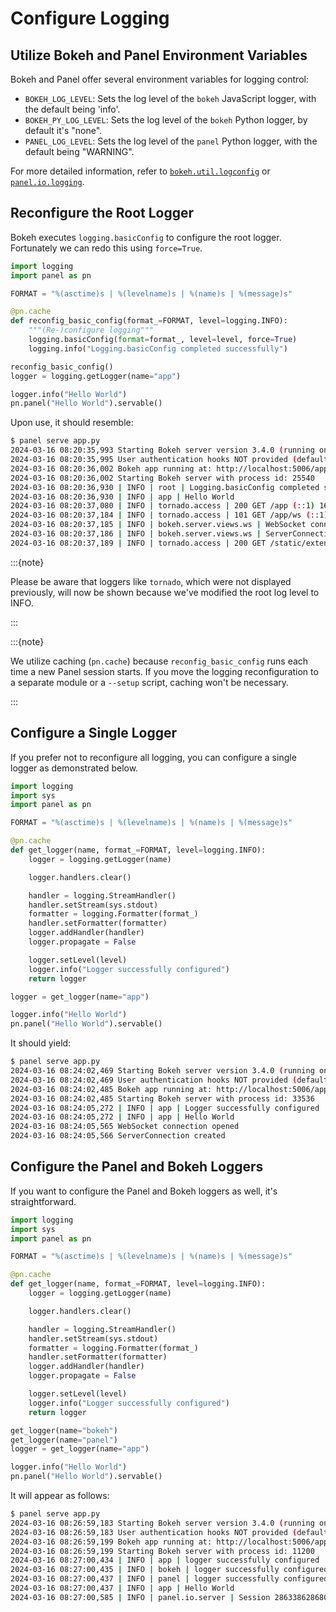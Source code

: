 # Configure Logging

## Utilize Bokeh and Panel Environment Variables

Bokeh and Panel offer several environment variables for logging control:

- `BOKEH_LOG_LEVEL`: Sets the log level of the `bokeh` JavaScript logger, with the default being 'info'.
- `BOKEH_PY_LOG_LEVEL`: Sets the log level of the `bokeh` Python logger, by default it's "none".
- `PANEL_LOG_LEVEL`: Sets the log level of the `panel` Python logger, with the default being "WARNING".

For more detailed information, refer to [`bokeh.util.logconfig`](https://github.com/bokeh/bokeh/blob/main/src/bokeh/util/logconfig.py) or [`panel.io.logging`](https://github.com/holoviz/panel/blob/main/panel/io/logging.py).

## Reconfigure the Root Logger

Bokeh executes `logging.basicConfig` to configure the root logger. Fortunately we can redo this using `force=True`.

```python
import logging
import panel as pn

FORMAT = "%(asctime)s | %(levelname)s | %(name)s | %(message)s"

@pn.cache
def reconfig_basic_config(format_=FORMAT, level=logging.INFO):
    """(Re-)configure logging"""
    logging.basicConfig(format=format_, level=level, force=True)
    logging.info("Logging.basicConfig completed successfully")

reconfig_basic_config()
logger = logging.getLogger(name="app")

logger.info("Hello World")
pn.panel("Hello World").servable()
```

Upon use, it should resemble:

```bash
$ panel serve app.py
2024-03-16 08:20:35,993 Starting Bokeh server version 3.4.0 (running on Tornado 6.4)
2024-03-16 08:20:35,995 User authentication hooks NOT provided (default user enabled)
2024-03-16 08:20:36,002 Bokeh app running at: http://localhost:5006/app
2024-03-16 08:20:36,002 Starting Bokeh server with process id: 25540
2024-03-16 08:20:36,930 | INFO | root | Logging.basicConfig completed successfully
2024-03-16 08:20:36,930 | INFO | app | Hello World
2024-03-16 08:20:37,080 | INFO | tornado.access | 200 GET /app (::1) 168.75ms
2024-03-16 08:20:37,184 | INFO | tornado.access | 101 GET /app/ws (::1) 0.00ms
2024-03-16 08:20:37,185 | INFO | bokeh.server.views.ws | WebSocket connection opened
2024-03-16 08:20:37,186 | INFO | bokeh.server.views.ws | ServerConnection created
2024-03-16 08:20:37,189 | INFO | tornado.access | 200 GET /static/extensions/panel/images/favicon.ico (::1) 2.00ms
```

:::{note}

Please be aware that loggers like `tornado`, which were not displayed previously, will now be shown because we've modified the root log level to INFO.

:::

:::{note}

We utilize caching (`pn.cache`) because `reconfig_basic_config` runs each time a new Panel session starts. If you move the logging reconfiguration to a separate module or a `--setup` script, caching won't be necessary.

:::

## Configure a Single Logger

If you prefer not to reconfigure all logging, you can configure a single logger as demonstrated below.

```python
import logging
import sys
import panel as pn

FORMAT = "%(asctime)s | %(levelname)s | %(name)s | %(message)s"

@pn.cache
def get_logger(name, format_=FORMAT, level=logging.INFO):
    logger = logging.getLogger(name)

    logger.handlers.clear()

    handler = logging.StreamHandler()
    handler.setStream(sys.stdout)
    formatter = logging.Formatter(format_)
    handler.setFormatter(formatter)
    logger.addHandler(handler)
    logger.propagate = False

    logger.setLevel(level)
    logger.info("Logger successfully configured")
    return logger

logger = get_logger(name="app")

logger.info("Hello World")
pn.panel("Hello World").servable()
```

It should yield:

```bash
$ panel serve app.py
2024-03-16 08:24:02,469 Starting Bokeh server version 3.4.0 (running on Tornado 6.4)
2024-03-16 08:24:02,469 User authentication hooks NOT provided (default user enabled)
2024-03-16 08:24:02,485 Bokeh app running at: http://localhost:5006/app
2024-03-16 08:24:02,485 Starting Bokeh server with process id: 33536
2024-03-16 08:24:05,272 | INFO | app | Logger successfully configured
2024-03-16 08:24:05,272 | INFO | app | Hello World
2024-03-16 08:24:05,565 WebSocket connection opened
2024-03-16 08:24:05,566 ServerConnection created
```

## Configure the Panel and Bokeh Loggers

If you want to configure the Panel and Bokeh loggers as well, it's straightforward.

```python
import logging
import sys
import panel as pn

FORMAT = "%(asctime)s | %(levelname)s | %(name)s | %(message)s"

@pn.cache
def get_logger(name, format_=FORMAT, level=logging.INFO):
    logger = logging.getLogger(name)

    logger.handlers.clear()

    handler = logging.StreamHandler()
    handler.setStream(sys.stdout)
    formatter = logging.Formatter(format_)
    handler.setFormatter(formatter)
    logger.addHandler(handler)
    logger.propagate = False

    logger.setLevel(level)
    logger.info("Logger successfully configured")
    return logger

get_logger(name="bokeh")
get_logger(name="panel")
logger = get_logger(name="app")

logger.info("Hello World")
pn.panel("Hello World").servable()
```

It will appear as follows:

```bash
$ panel serve app.py
2024-03-16 08:26:59,183 Starting Bokeh server version 3.4.0 (running on Tornado 6.4)
2024-03-16 08:26:59,183 User authentication hooks NOT provided (default user enabled)
2024-03-16 08:26:59,199 Bokeh app running at: http://localhost:5006/app
2024-03-16 08:26:59,199 Starting Bokeh server with process id: 11200
2024-03-16 08:27:00,434 | INFO | app | logger successfully configured
2024-03-16 08:27:00,435 | INFO | bokeh | logger successfully configured
2024-03-16 08:27:00,437 | INFO | panel | logger successfully configured
2024-03-16 08:27:00,437 | INFO | app | Hello World
2024-03-16 08:27:00,585 | INFO | panel.io.server | Session 2863386286800 created
```

